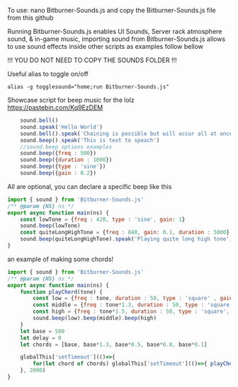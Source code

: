 To use: nano Bitburner-Sounds.js and copy the Bitburner-Sounds.js file from this github

Running Bitburner-Sounds.js enables UI Sounds, Server rack atmosphere sound, & in-game music, importing sound from Bitburner-Sounds.js allows to use sound effects inside other scripts as examples follow bellow

!!! YOU DO NOT NEED TO COPY THE SOUNDS FOLDER !!!

Useful alias to toggle on/off
```
alias -g togglesound="home;run Bitburner-Sounds.js"
```

Showcase script for beep music for the lolz https://pastebin.com/Kq9EzDEM


```js
    sound.bell()
    sound.speak('Hello World')
    sound.bell().speak('Chaining is possible but will occur all at once')
    sound.beep().speak('This is text to speach')
    //sound.beep options examples
    sound.beep({freq : 500})
    sound.beep({duration : 1000})
    sound.beep({type : 'sine'})
    sound.beep({gain : 0.2})
```

All are optional, you can declare a specific beep like this

```js
import { sound } from 'Bitburner-Sounds.js'
/** @param {NS} ns */
export async function main(ns) {
    const lowTone = {freq : 420, type : 'sine', gain: 1}
    sound.beep(lowTone)
    const quiteLongHighTone = {freq : 840, gain: 0.1, duration : 5000}
    sound.beep(quiteLongHighTone).speak('Playing quite long high tone')
}
```

an example of making some chords!
```js
import { sound } from 'Bitburner-Sounds.js'
/** @param {NS} ns */
export async function main(ns) {
    function playChord(tone) {
        const low = {freq : tone, duration : 50, type : 'square' , gain : 0.1}
        const middle = {freq : tone*1.3, duration : 50, type : 'square', gain : 0.1}
        const high = {freq : tone*1.5, duration : 50, type : 'square', gain : 0.1}
        sound.beep(low).beep(middle).beep(high)
    }
    let base = 500
    let delay = 0
    let chords = [base, base*1.3, base*0.5, base*0.8, base*0.1]

    globalThis['setTimeout'](()=>{
        for(let chord of chords) globalThis['setTimeout'](()=>{ playChord(chord); }, (delay+=100))
    }, 2000)
}
```
